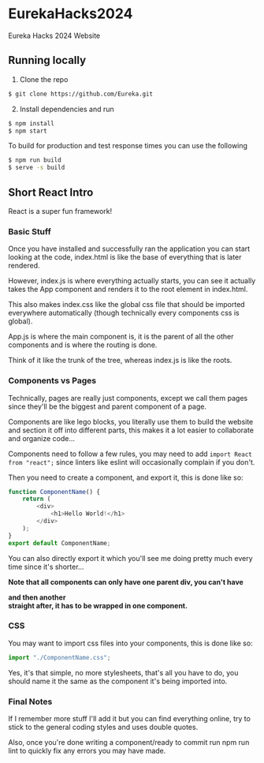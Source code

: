 # EurekaHacks2024

Eureka Hacks 2024 Website

## Running locally

1. Clone the repo

```bash
$ git clone https://github.com/Eureka.git
```

2. Install dependencies and run

```bash
$ npm install
$ npm start
```

To build for production and test response times you can use the following

```bash
$ npm run build
$ serve -s build
```

## Short React Intro

React is a super fun framework!

### Basic Stuff

Once you have installed and successfully ran the application you can start looking at the code, index.html is like the base of everything that is later rendered.

However, index.js is where everything actually starts, you can see it actually takes the App component and renders it to the root element in index.html.

This also makes index.css like the global css file that should be imported everywhere automatically (though technically every components css is global).

App.js is where the main component is, it is the parent of all the other components and is where the routing is done.

Think of it like the trunk of the tree, whereas index.js is like the roots.

### Components vs Pages

Technically, pages are really just components, except we call them pages since they'll be the biggest and parent component of a page.

Components are like lego blocks, you literally use them to build the website and section it off into different parts, this makes it a lot easier to collaborate and organize code...

Components need to follow a few rules, you may need to add `import React from "react";` since linters like eslint will occasionally complain if you don't.

Then you need to create a component, and export it, this is done like so:

```js
function ComponentName() {
    return (
        <div>
            <h1>Hello World!</h1>
        </div>
    );
}
export default ComponentName;
```

You can also directly export it which you'll see me doing pretty much every time since it's shorter...

**Note that all components can only have one parent div, you can't have <div></div> and then another <div></div> straight after, it has to be wrapped in one component.**

### CSS

You may want to import css files into your components, this is done like so:

```js
import "./ComponentName.css";
```

Yes, it's that simple, no more stylesheets, that's all you have to do, you should name it the same as the component it's being imported into.

### Final Notes

If I remember more stuff I'll add it but you can find everything online, try to stick to the general coding styles and uses double quotes.

Also, once you're done writing a component/ready to commit run npm run lint to quickly fix any errors you may have made.
